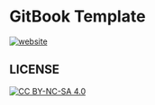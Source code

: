 # GitBook Template

[![website][website-image]][website-href]

[website-image]: https://img.shields.io/website-up-down-green-red/https/weplay.me.svg
[website-href]: https://weplay.me/

## LICENSE

[![CC BY-NC-SA 4.0](https://licensebuttons.net/l/by-nc-sa/4.0/88x31.png)](LICENSE)

